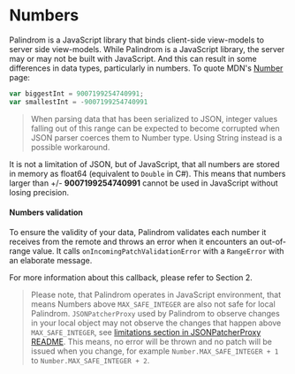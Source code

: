# Numbers

Palindrom is a JavaScript library that binds client-side view-models to server side view-models. While Palindrom is a JavaScript library, the server may or may not be built with JavaScript. And this can result in some differences in data types, particularly in numbers. To quote MDN's [Number](https://developer.mozilla.org/en-US/docs/Web/JavaScript/Reference/Global_Objects/Number) page:

```js
var biggestInt = 9007199254740991;
var smallestInt = -9007199254740991
```

> When parsing data that has been serialized to JSON, integer values falling out of this range can be expected to become corrupted when JSON parser coerces them to Number type. Using String instead is a possible workaround.

It is not a limitation of JSON, but of JavaScript, that all numbers are stored in memory as float64 (equivalent to `Double` in C#). This means that numbers larger than +/- **9007199254740991** cannot be used in JavaScript without losing precision. 

#### Numbers validation

To ensure the validity of your data, Palindrom validates each number it receives from the remote and throws an error when it encounters an out-of-range value. It calls `onIncomingPatchValidationError` with a `RangeError` with an elaborate message.

For more information about this callback, please refer to Section 2.

> Please note, that Palindrom operates in JavaScript environment, that means Numbers above `MAX_SAFE_INTEGER` are also not safe for local Palindrom. `JSONPatcherProxy` used by Palindrom to observe changes in your local object may not observe the changes that happen above `MAX_SAFE_INTEGER`, see [limitations section in JSONPatcherProxy README](https://github.com/Palindrom/JSONPatcherProxy#limitations). This means, no error will be thrown and no patch will be issued when you change, for example `Number.MAX_SAFE_INTEGER + 1` to `Number.MAX_SAFE_INTEGER + 2`.
